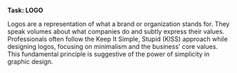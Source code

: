 **Task: LOGO**

Logos are a representation of what a brand or organization
stands for. They speak volumes about what companies do
and subtly express their values. Professionals often follow
the Keep It Simple, Stupid (KISS) approach while designing
logos, focusing on minimalism and the business’ core values.
This fundamental principle is suggestive of the power of
simplicity in graphic design. 
